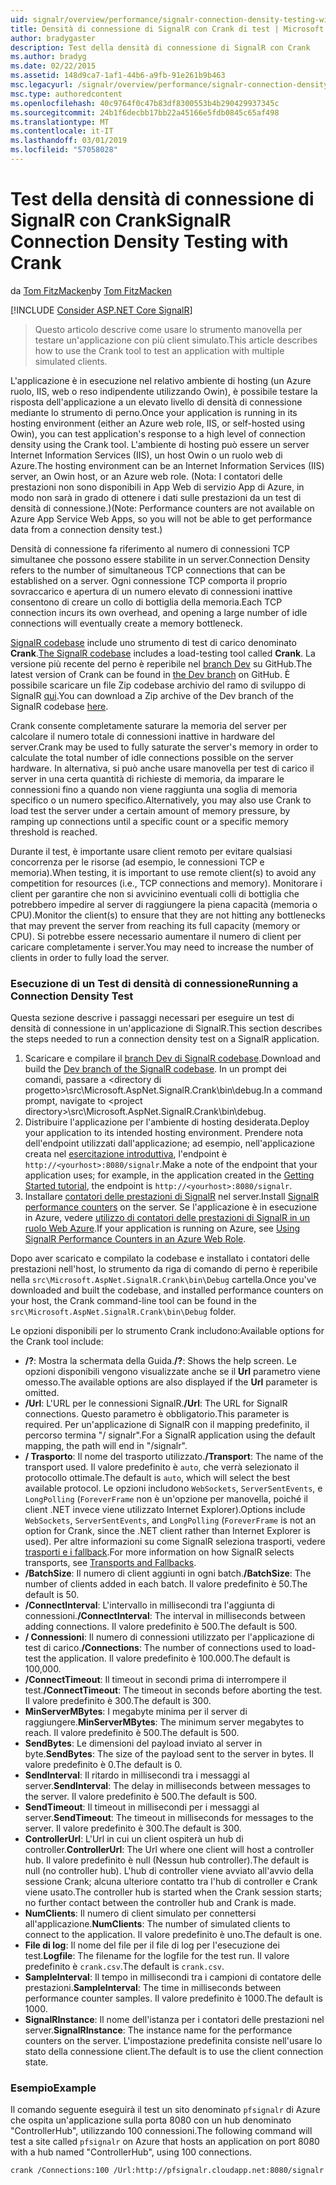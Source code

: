 ```yaml
---
uid: signalr/overview/performance/signalr-connection-density-testing-with-crank
title: Densità di connessione di SignalR con Crank di test | Microsoft Docs
author: bradygaster
description: Test della densità di connessione di SignalR con Crank
ms.author: bradyg
ms.date: 02/22/2015
ms.assetid: 148d9ca7-1af1-44b6-a9fb-91e261b9b463
msc.legacyurl: /signalr/overview/performance/signalr-connection-density-testing-with-crank
msc.type: authoredcontent
ms.openlocfilehash: 40c9764f0c47b83df8300553b4b290429937345c
ms.sourcegitcommit: 24b1f6decbb17bb22a45166e5fdb0845c65af498
ms.translationtype: MT
ms.contentlocale: it-IT
ms.lasthandoff: 03/01/2019
ms.locfileid: "57058028"
---
```

<a name="signalr-connection-density-testing-with-crank"></a><span data-ttu-id="79703-103">Test della densità di connessione di SignalR con Crank</span><span class="sxs-lookup"><span data-stu-id="79703-103">SignalR Connection Density Testing with Crank</span></span>
====================
<span data-ttu-id="79703-104">da [Tom FitzMacken](https://github.com/tfitzmac)</span><span class="sxs-lookup"><span data-stu-id="79703-104">by [Tom FitzMacken](https://github.com/tfitzmac)</span></span>

[!INCLUDE [Consider ASP.NET Core SignalR](~/includes/signalr/signalr-version-disambiguation.md)]

> <span data-ttu-id="79703-105">Questo articolo descrive come usare lo strumento manovella per testare un'applicazione con più client simulato.</span><span class="sxs-lookup"><span data-stu-id="79703-105">This article describes how to use the Crank tool to test an application with multiple simulated clients.</span></span>


<span data-ttu-id="79703-106">L'applicazione è in esecuzione nel relativo ambiente di hosting (un Azure ruolo, IIS, web o reso indipendente utilizzando Owin), è possibile testare la risposta dell'applicazione a un elevato livello di densità di connessione mediante lo strumento di perno.</span><span class="sxs-lookup"><span data-stu-id="79703-106">Once your application is running in its hosting environment (either an Azure web role, IIS, or self-hosted using Owin), you can test application's response to a high level of connection density using the Crank tool.</span></span> <span data-ttu-id="79703-107">L'ambiente di hosting può essere un server Internet Information Services (IIS), un host Owin o un ruolo web di Azure.</span><span class="sxs-lookup"><span data-stu-id="79703-107">The hosting environment can be an Internet Information Services (IIS) server, an Owin host, or an Azure web role.</span></span> <span data-ttu-id="79703-108">(Nota: I contatori delle prestazioni non sono disponibili in App Web di servizio App di Azure, in modo non sarà in grado di ottenere i dati sulle prestazioni da un test di densità di connessione.)</span><span class="sxs-lookup"><span data-stu-id="79703-108">(Note: Performance counters are not available on Azure App Service Web Apps, so you will not be able to get performance data from a connection density test.)</span></span>

<span data-ttu-id="79703-109">Densità di connessione fa riferimento al numero di connessioni TCP simultanee che possono essere stabilite in un server.</span><span class="sxs-lookup"><span data-stu-id="79703-109">Connection Density refers to the number of simultaneous TCP connections that can be established on a server.</span></span> <span data-ttu-id="79703-110">Ogni connessione TCP comporta il proprio sovraccarico e apertura di un numero elevato di connessioni inattive consentono di creare un collo di bottiglia della memoria.</span><span class="sxs-lookup"><span data-stu-id="79703-110">Each TCP connection incurs its own overhead, and opening a large number of idle connections will eventually create a memory bottleneck.</span></span>

<span data-ttu-id="79703-111">[SignalR codebase](https://github.com/signalr/signalr) include uno strumento di test di carico denominato **Crank**.</span><span class="sxs-lookup"><span data-stu-id="79703-111">[The SignalR codebase](https://github.com/signalr/signalr) includes a load-testing tool called **Crank**.</span></span> <span data-ttu-id="79703-112">La versione più recente del perno è reperibile nel [branch Dev](https://github.com/SignalR/signalr/tree/dev) su GitHub.</span><span class="sxs-lookup"><span data-stu-id="79703-112">The latest version of Crank can be found in [the Dev branch](https://github.com/SignalR/signalr/tree/dev) on GitHub.</span></span> <span data-ttu-id="79703-113">È possibile scaricare un file Zip codebase archivio del ramo di sviluppo di SignalR [qui](https://github.com/SignalR/SignalR/archive/dev.zip).</span><span class="sxs-lookup"><span data-stu-id="79703-113">You can download a Zip archive of the Dev branch of the SignalR codebase [here](https://github.com/SignalR/SignalR/archive/dev.zip).</span></span>

<span data-ttu-id="79703-114">Crank consente completamente saturare la memoria del server per calcolare il numero totale di connessioni inattive in hardware del server.</span><span class="sxs-lookup"><span data-stu-id="79703-114">Crank may be used to fully saturate the server's memory in order to calculate the total number of idle connections possible on the server hardware.</span></span> <span data-ttu-id="79703-115">In alternativa, si può anche usare manovella per test di carico il server in una certa quantità di richieste di memoria, da imparare le connessioni fino a quando non viene raggiunta una soglia di memoria specifico o un numero specifico.</span><span class="sxs-lookup"><span data-stu-id="79703-115">Alternatively, you may also use Crank to load test the server under a certain amount of memory pressure, by ramping up connections until a specific count or a specific memory threshold is reached.</span></span>

<span data-ttu-id="79703-116">Durante il test, è importante usare client remoto per evitare qualsiasi concorrenza per le risorse (ad esempio, le connessioni TCP e memoria).</span><span class="sxs-lookup"><span data-stu-id="79703-116">When testing, it is important to use remote client(s) to avoid any competition for resources (i.e., TCP connections and memory).</span></span> <span data-ttu-id="79703-117">Monitorare i client per garantire che non si avvicinino eventuali colli di bottiglia che potrebbero impedire al server di raggiungere la piena capacità (memoria o CPU).</span><span class="sxs-lookup"><span data-stu-id="79703-117">Monitor the client(s) to ensure that they are not hitting any bottlenecks that may prevent the server from reaching its full capacity (memory or CPU).</span></span> <span data-ttu-id="79703-118">Si potrebbe essere necessario aumentare il numero di client per caricare completamente i server.</span><span class="sxs-lookup"><span data-stu-id="79703-118">You may need to increase the number of clients in order to fully load the server.</span></span>

### <a name="running-a-connection-density-test"></a><span data-ttu-id="79703-119">Esecuzione di un Test di densità di connessione</span><span class="sxs-lookup"><span data-stu-id="79703-119">Running a Connection Density Test</span></span>

<span data-ttu-id="79703-120">Questa sezione descrive i passaggi necessari per eseguire un test di densità di connessione in un'applicazione di SignalR.</span><span class="sxs-lookup"><span data-stu-id="79703-120">This section describes the steps needed to run a connection density test on a SignalR application.</span></span>

1. <span data-ttu-id="79703-121">Scaricare e compilare il [branch Dev di SignalR codebase](https://github.com/SignalR/SignalR/archive/dev.zip).</span><span class="sxs-lookup"><span data-stu-id="79703-121">Download and build the [Dev branch of the SignalR codebase](https://github.com/SignalR/SignalR/archive/dev.zip).</span></span> <span data-ttu-id="79703-122">In un prompt dei comandi, passare a &lt;directory di progetto&gt;\src\Microsoft.AspNet.SignalR.Crank\bin\debug.</span><span class="sxs-lookup"><span data-stu-id="79703-122">In a command prompt, navigate to &lt;project directory&gt;\src\Microsoft.AspNet.SignalR.Crank\bin\debug.</span></span>
2. <span data-ttu-id="79703-123">Distribuire l'applicazione per l'ambiente di hosting desiderata.</span><span class="sxs-lookup"><span data-stu-id="79703-123">Deploy your application to its intended hosting environment.</span></span> <span data-ttu-id="79703-124">Prendere nota dell'endpoint utilizzati dall'applicazione; ad esempio, nell'applicazione creata nel [esercitazione introduttiva](../getting-started/tutorial-getting-started-with-signalr.md), l'endpoint è `http://<yourhost>:8080/signalr`.</span><span class="sxs-lookup"><span data-stu-id="79703-124">Make a note of the endpoint that your application uses; for example, in the application created in the [Getting Started tutorial](../getting-started/tutorial-getting-started-with-signalr.md), the endpoint is `http://<yourhost>:8080/signalr`.</span></span>
3. <span data-ttu-id="79703-125">Installare [contatori delle prestazioni di SignalR](signalr-performance.md#perfcounters) nel server.</span><span class="sxs-lookup"><span data-stu-id="79703-125">Install [SignalR performance counters](signalr-performance.md#perfcounters) on the server.</span></span> <span data-ttu-id="79703-126">Se l'applicazione è in esecuzione in Azure, vedere [utilizzo di contatori delle prestazioni di SignalR in un ruolo Web Azure](using-signalr-performance-counters-in-an-azure-web-role.md).</span><span class="sxs-lookup"><span data-stu-id="79703-126">If your application is running on Azure, see [Using SignalR Performance Counters in an Azure Web Role](using-signalr-performance-counters-in-an-azure-web-role.md).</span></span>

<span data-ttu-id="79703-127">Dopo aver scaricato e compilato la codebase e installato i contatori delle prestazioni nell'host, lo strumento da riga di comando di perno è reperibile nella `src\Microsoft.AspNet.SignalR.Crank\bin\Debug` cartella.</span><span class="sxs-lookup"><span data-stu-id="79703-127">Once you've downloaded and built the codebase, and installed performance counters on your host, the Crank command-line tool can be found in the `src\Microsoft.AspNet.SignalR.Crank\bin\Debug` folder.</span></span>

<span data-ttu-id="79703-128">Le opzioni disponibili per lo strumento Crank includono:</span><span class="sxs-lookup"><span data-stu-id="79703-128">Available options for the Crank tool include:</span></span>

- <span data-ttu-id="79703-129">**/?**: Mostra la schermata della Guida.</span><span class="sxs-lookup"><span data-stu-id="79703-129">**/?**: Shows the help screen.</span></span> <span data-ttu-id="79703-130">Le opzioni disponibili vengono visualizzate anche se il **Url** parametro viene omesso.</span><span class="sxs-lookup"><span data-stu-id="79703-130">The available options are also displayed if the **Url** parameter is omitted.</span></span>
- <span data-ttu-id="79703-131">**/Url**: L'URL per le connessioni SignalR.</span><span class="sxs-lookup"><span data-stu-id="79703-131">**/Url**: The URL for SignalR connections.</span></span> <span data-ttu-id="79703-132">Questo parametro è obbligatorio.</span><span class="sxs-lookup"><span data-stu-id="79703-132">This parameter is required.</span></span> <span data-ttu-id="79703-133">Per un'applicazione di SignalR con il mapping predefinito, il percorso termina "/ signalr".</span><span class="sxs-lookup"><span data-stu-id="79703-133">For a SignalR application using the default mapping, the path will end in "/signalr".</span></span>
- <span data-ttu-id="79703-134">**/ Trasporto**: Il nome del trasporto utilizzato.</span><span class="sxs-lookup"><span data-stu-id="79703-134">**/Transport**: The name of the transport used.</span></span> <span data-ttu-id="79703-135">Il valore predefinito è `auto`, che verrà selezionato il protocollo ottimale.</span><span class="sxs-lookup"><span data-stu-id="79703-135">The default is `auto`, which will select the best available protocol.</span></span> <span data-ttu-id="79703-136">Le opzioni includono `WebSockets`, `ServerSentEvents`, e `LongPolling` (`ForeverFrame` non è un'opzione per manovella, poiché il client .NET invece viene utilizzato Internet Explorer).</span><span class="sxs-lookup"><span data-stu-id="79703-136">Options include `WebSockets`, `ServerSentEvents`, and `LongPolling` (`ForeverFrame` is not an option for Crank, since the .NET client rather than Internet Explorer is used).</span></span> <span data-ttu-id="79703-137">Per altre informazioni su come SignalR seleziona trasporti, vedere [trasporti e i fallback](../getting-started/introduction-to-signalr.md#transports).</span><span class="sxs-lookup"><span data-stu-id="79703-137">For more information on how SignalR selects transports, see [Transports and Fallbacks](../getting-started/introduction-to-signalr.md#transports).</span></span>
- <span data-ttu-id="79703-138">**/BatchSize**: Il numero di client aggiunti in ogni batch.</span><span class="sxs-lookup"><span data-stu-id="79703-138">**/BatchSize**: The number of clients added in each batch.</span></span> <span data-ttu-id="79703-139">Il valore predefinito è 50.</span><span class="sxs-lookup"><span data-stu-id="79703-139">The default is 50.</span></span>
- <span data-ttu-id="79703-140">**/ConnectInterval**: L'intervallo in millisecondi tra l'aggiunta di connessioni.</span><span class="sxs-lookup"><span data-stu-id="79703-140">**/ConnectInterval**: The interval in milliseconds between adding connections.</span></span> <span data-ttu-id="79703-141">Il valore predefinito è 500.</span><span class="sxs-lookup"><span data-stu-id="79703-141">The default is 500.</span></span>
- <span data-ttu-id="79703-142">**/ Connessioni**: Il numero di connessioni utilizzato per l'applicazione di test di carico.</span><span class="sxs-lookup"><span data-stu-id="79703-142">**/Connections**: The number of connections used to load-test the application.</span></span> <span data-ttu-id="79703-143">Il valore predefinito è 100.000.</span><span class="sxs-lookup"><span data-stu-id="79703-143">The default is 100,000.</span></span>
- <span data-ttu-id="79703-144">**/ConnectTimeout**: Il timeout in secondi prima di interrompere il test.</span><span class="sxs-lookup"><span data-stu-id="79703-144">**/ConnectTimeout**: The timeout in seconds before aborting the test.</span></span> <span data-ttu-id="79703-145">Il valore predefinito è 300.</span><span class="sxs-lookup"><span data-stu-id="79703-145">The default is 300.</span></span>
- <span data-ttu-id="79703-146">**MinServerMBytes**: I megabyte minima per il server di raggiungere.</span><span class="sxs-lookup"><span data-stu-id="79703-146">**MinServerMBytes**: The minimum server megabytes to reach.</span></span> <span data-ttu-id="79703-147">Il valore predefinito è 500.</span><span class="sxs-lookup"><span data-stu-id="79703-147">The default is 500.</span></span>
- <span data-ttu-id="79703-148">**SendBytes**: Le dimensioni del payload inviato al server in byte.</span><span class="sxs-lookup"><span data-stu-id="79703-148">**SendBytes**: The size of the payload sent to the server in bytes.</span></span> <span data-ttu-id="79703-149">Il valore predefinito è 0.</span><span class="sxs-lookup"><span data-stu-id="79703-149">The default is 0.</span></span>
- <span data-ttu-id="79703-150">**SendInterval**: Il ritardo in millisecondi tra i messaggi al server.</span><span class="sxs-lookup"><span data-stu-id="79703-150">**SendInterval**: The delay in milliseconds between messages to the server.</span></span> <span data-ttu-id="79703-151">Il valore predefinito è 500.</span><span class="sxs-lookup"><span data-stu-id="79703-151">The default is 500.</span></span>
- <span data-ttu-id="79703-152">**SendTimeout**: Il timeout in millisecondi per i messaggi al server.</span><span class="sxs-lookup"><span data-stu-id="79703-152">**SendTimeout**: The timeout in milliseconds for messages to the server.</span></span> <span data-ttu-id="79703-153">Il valore predefinito è 300.</span><span class="sxs-lookup"><span data-stu-id="79703-153">The default is 300.</span></span>
- <span data-ttu-id="79703-154">**ControllerUrl**: L'Url in cui un client ospiterà un hub di controller.</span><span class="sxs-lookup"><span data-stu-id="79703-154">**ControllerUrl**: The Url where one client will host a controller hub.</span></span> <span data-ttu-id="79703-155">Il valore predefinito è null (Nessun hub controller).</span><span class="sxs-lookup"><span data-stu-id="79703-155">The default is null (no controller hub).</span></span> <span data-ttu-id="79703-156">L'hub di controller viene avviato all'avvio della sessione Crank; alcuna ulteriore contatto tra l'hub di controller e Crank viene usato.</span><span class="sxs-lookup"><span data-stu-id="79703-156">The controller hub is started when the Crank session starts; no further contact between the controller hub and Crank is made.</span></span>
- <span data-ttu-id="79703-157">**NumClients**: Il numero di client simulato per connettersi all'applicazione.</span><span class="sxs-lookup"><span data-stu-id="79703-157">**NumClients**: The number of simulated clients to connect to the application.</span></span> <span data-ttu-id="79703-158">Il valore predefinito è uno.</span><span class="sxs-lookup"><span data-stu-id="79703-158">The default is one.</span></span>
- <span data-ttu-id="79703-159">**File di log**: Il nome del file per il file di log per l'esecuzione dei test.</span><span class="sxs-lookup"><span data-stu-id="79703-159">**Logfile**: The filename for the logfile for the test run.</span></span> <span data-ttu-id="79703-160">Il valore predefinito è `crank.csv`.</span><span class="sxs-lookup"><span data-stu-id="79703-160">The default is `crank.csv`.</span></span>
- <span data-ttu-id="79703-161">**SampleInterval**: Il tempo in millisecondi tra i campioni di contatore delle prestazioni.</span><span class="sxs-lookup"><span data-stu-id="79703-161">**SampleInterval**: The time in milliseconds between performance counter samples.</span></span> <span data-ttu-id="79703-162">Il valore predefinito è 1000.</span><span class="sxs-lookup"><span data-stu-id="79703-162">The default is 1000.</span></span>
- <span data-ttu-id="79703-163">**SignalRInstance**: Il nome dell'istanza per i contatori delle prestazioni nel server.</span><span class="sxs-lookup"><span data-stu-id="79703-163">**SignalRInstance**: The instance name for the performance counters on the server.</span></span> <span data-ttu-id="79703-164">L'impostazione predefinita consiste nell'usare lo stato della connessione client.</span><span class="sxs-lookup"><span data-stu-id="79703-164">The default is to use the client connection state.</span></span>

### <a name="example"></a><span data-ttu-id="79703-165">Esempio</span><span class="sxs-lookup"><span data-stu-id="79703-165">Example</span></span>

<span data-ttu-id="79703-166">Il comando seguente eseguirà il test un sito denominato `pfsignalr` di Azure che ospita un'applicazione sulla porta 8080 con un hub denominato "ControllerHub", utilizzando 100 connessioni.</span><span class="sxs-lookup"><span data-stu-id="79703-166">The following command will test a site called `pfsignalr` on Azure that hosts an application on port 8080 with a hub named "ControllerHub", using 100 connections.</span></span>

`crank /Connections:100 /Url:http://pfsignalr.cloudapp.net:8080/signalr`
